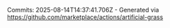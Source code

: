 Commits: 2025-08-14T14:37:41.706Z - Generated via https://github.com/marketplace/actions/artificial-grass
<br>
